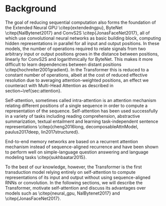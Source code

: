 # Background

The goal of reducing sequential computation also forms the foundation of the Extended Neural GPU \citep{extendedngpu}, ByteNet \citep{NalBytenet2017} and ConvS2S \citep{JonasFaceNet2017}, all of which use convolutional neural networks as basic building block, computing hidden representations in parallel for all input and output positions. In these models, the number of operations required to relate signals from two arbitrary input or output positions grows in the distance between positions, linearly for ConvS2S and logarithmically for ByteNet. This makes it more difficult to learn dependencies between distant positions \citep{hochreiter2001gradient}. In the Transformer this is reduced to a constant number of operations, albeit at the cost of reduced effective resolution due to averaging attention-weighted positions, an effect we counteract with Multi-Head Attention as described in section~\ref{sec:attention}. 

Self-attention, sometimes called intra-attention is an attention mechanism relating different positions of a single sequence in order to compute a representation of the sequence. Self-attention has been used successfully in a variety of tasks including reading comprehension, abstractive summarization, textual entailment and learning task-independent sentence representations \citep{cheng2016long, decomposableAttnModel, paulus2017deep, lin2017structured}.

End-to-end memory networks are based on a recurrent attention mechanism instead of sequence-aligned recurrence and have been shown to perform well on simple-language question answering and language modeling tasks \citep{sukhbaatar2015}.

To the best of our knowledge, however, the Transformer is the first transduction model relying entirely on self-attention to compute representations of its input and output without using sequence-aligned RNNs or convolution.
In the following sections, we will describe the Transformer, motivate self-attention and discuss its advantages over models such as \citep{neural_gpu, NalBytenet2017} and \citep{JonasFaceNet2017}.